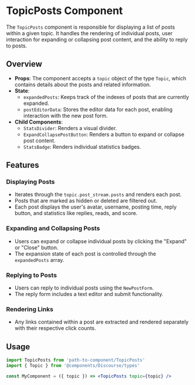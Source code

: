 # TopicPosts Component

The `TopicPosts` component is responsible for displaying a list of posts within a given topic. It handles the rendering of individual posts, user interaction for expanding or collapsing post content, and the ability to reply to posts.

## Overview

- **Props**: The component accepts a `topic` object of the type `Topic`, which contains details about the posts and related information.
- **State**:
  - `expandedPosts`: Keeps track of the indexes of posts that are currently expanded.
  - `postEditorData`: Stores the editor data for each post, enabling interaction with the new post form.
- **Child Components**:
  - `StatsDivider`: Renders a visual divider.
  - `ExpandCollapsePostButton`: Renders a button to expand or collapse post content.
  - `StatsBadge`: Renders individual statistics badges.

## Features

### Displaying Posts

- Iterates through the `topic.post_stream.posts` and renders each post.
- Posts that are marked as hidden or deleted are filtered out.
- Each post displays the user's avatar, username, posting time, reply button, and statistics like replies, reads, and score.

### Expanding and Collapsing Posts

- Users can expand or collapse individual posts by clicking the "Expand" or "Close" button.
- The expansion state of each post is controlled through the `expandedPosts` array.

### Replying to Posts

- Users can reply to individual posts using the `NewPostForm`.
- The reply form includes a text editor and submit functionality.

### Rendering Links

- Any links contained within a post are extracted and rendered separately with their respective click counts.

## Usage

```jsx
import TopicPosts from 'path-to-component/TopicPosts'
import { Topic } from '@components/Discourse/types'

const MyComponent = ({ topic }) => <TopicPosts topic={topic} />
```
